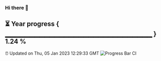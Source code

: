 ### Hi there 👋
⏳ Year progress { ▁▁▁▁▁▁▁▁▁▁▁▁▁▁▁▁▁▁▁▁▁▁▁▁▁▁▁▁▁▁ } 1.24 %
---
⏰ Updated on Thu, 05 Jan 2023 12:29:33 GMT
![Progress Bar CI](https://github.com/liununu/liununu/workflows/Progress%20Bar%20CI/badge.svg)
